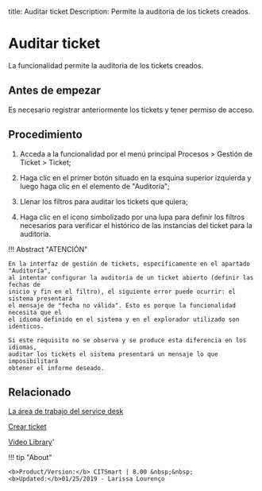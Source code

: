 title:  Auditar ticket 
Description: Permite la auditoria de los tickets creados.
# Auditar ticket

La funcionalidad permite la auditoria de los tickets creados.

Antes de empezar
----------------

Es necesario registrar anteriormente los tickets y tener permiso de acceso.

Procedimiento
-------------

1.  Acceda a la funcionalidad por el menú principal Procesos \> Gestión de
    Ticket \> Ticket;

2.  Haga clic en el primer botón situado en la esquina superior izquierda y
    luego haga clic en el elemento de "Auditoría"; 
    
3.  Llenar los filtros para auditar los tickets que quiera;

4.  Haga clic en el icono simbolizado por una lupa para definir los filtros
    necesarios para verificar el histórico de las instancias del ticket para la
    auditoria.

!!! Abstract "ATENCIÓN"

    En la interfaz de gestión de tickets, específicamente en el apartado "Auditoría",
    al intentar configurar la auditoría de un ticket abierto (definir las fechas de
    inicio y fin en el filtro), el siguiente error puede ocurrir: el sistema presentará
    el mensaje de "fecha no válida". Esto es porque la funcionalidad necesita que el
    el idioma definido en el sistema y en el explorador utilizado son idénticos.  

    Si este requisito no se observa y se produce esta diferencia en los idiomas, 
    auditar los tickets el sistema presentará un mensaje lo que imposibilitará 
    obtener el informe deseado.


Relacionado
-----------

[La área de trabajo del service desk](/es-es/citsmart-platform-8/processes/tickets/use/desktop-of-service-desk.html)

[Crear ticket](/es-es/citsmart-platform-8/processes/tickets/use/create-ticket.html)


<i class='fa fa-youtube-play  fa-2x' style='color:#97ce17;vertical-align: middle;'> </i> [Video Library](https://www.youtube.com/playlist?list=PLB5qK2uzf2ROfIFL9F-3s-gomHNzudBEy)'

!!! tip "About"

    <b>Product/Version:</b> CITSmart | 8.00 &nbsp;&nbsp;
    <b>Updated:</b>01/25/2019 - Larissa Lourenço
